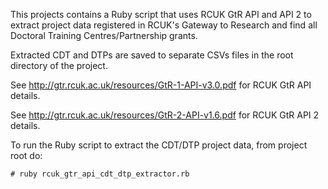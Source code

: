 This projects contains a Ruby script that uses RCUK GtR API and API 2 to extract
project data registered in RCUK's Gateway to Research
and find all Doctoral Training Centres/Partnership grants.

Extracted CDT and DTPs are saved to separate CSVs files in the root directory of the project.

See http://gtr.rcuk.ac.uk/resources/GtR-1-API-v3.0.pdf for RCUK GtR API details.

See http://gtr.rcuk.ac.uk/resources/GtR-2-API-v1.6.pdf for RCUK GtR API 2 details.

To run the Ruby script to extract the CDT/DTP project data, from project root do:
```
# ruby rcuk_gtr_api_cdt_dtp_extractor.rb
```
